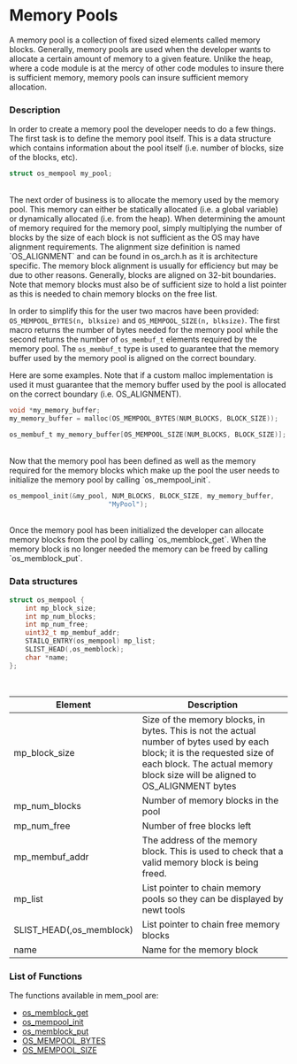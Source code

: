 # Memory Pools


A memory pool is a collection of fixed sized elements called memory blocks. Generally, memory pools are used when the developer wants to allocate a certain amount of memory to a given feature. Unlike the heap, where a code module is at the mercy of other code modules to insure there is sufficient memory, memory pools can insure sufficient memory allocation.


### Description

In order to create a memory pool the developer needs to do a few things. The first task is to define the memory pool itself. This is a data structure which contains information about the pool itself (i.e. number of blocks, size of the blocks, etc).

```c
struct os_mempool my_pool;
```
<br>
The next order of business is to allocate the memory used by the memory pool. This memory can either be statically allocated (i.e. a global variable) or dynamically allocated (i.e. from the heap). When determining the amount of memory required for the memory pool, simply multiplying the number of blocks by the size of each block is not sufficient as the OS may have alignment requirements. The alignment size definition is named `OS_ALIGNMENT` and can be found in os_arch.h as it is architecture specific. The memory block alignment is usually for efficiency but may be due to other reasons. Generally, blocks are aligned on 32-bit boundaries. Note that memory blocks must also be of sufficient size to hold a list pointer as this is needed to chain memory blocks on the free list.

In order to simplify this for the user two macros have been provided: `OS_MEMPOOL_BYTES(n, blksize)` and `OS_MEMPOOL_SIZE(n, blksize)`. The first macro returns the number of bytes needed for the memory pool while the second returns the number of `os_membuf_t` elements required by the memory pool. The `os_membuf_t` type is used to guarantee that the memory buffer used by the memory pool is aligned on the correct boundary. 

Here are some examples. Note that if a custom malloc implementation is used it must guarantee that the memory buffer used by the pool is allocated on the correct boundary (i.e. OS_ALIGNMENT).

```c
void *my_memory_buffer;
my_memory_buffer = malloc(OS_MEMPOOL_BYTES(NUM_BLOCKS, BLOCK_SIZE));
```

```c
os_membuf_t my_memory_buffer[OS_MEMPOOL_SIZE(NUM_BLOCKS, BLOCK_SIZE)];
```
<br>
Now that the memory pool has been defined as well as the memory required for the memory blocks which make up the pool the user needs to initialize the memory pool by calling `os_mempool_init`.

```c
os_mempool_init(&my_pool, NUM_BLOCKS, BLOCK_SIZE, my_memory_buffer,
                         "MyPool");
```
<br>
Once the memory pool has been initialized the developer can allocate memory blocks from the pool by calling `os_memblock_get`. When the memory block is no longer needed the memory can be freed by calling `os_memblock_put`. 

### Data structures
```c
struct os_mempool {
    int mp_block_size;
    int mp_num_blocks;
    int mp_num_free;
    uint32_t mp_membuf_addr;
    STAILQ_ENTRY(os_mempool) mp_list;    
    SLIST_HEAD(,os_memblock);
    char *name;
};
```
<br>

| **Element** | **Description** |
|-----------|-------------|
| mp_block_size | Size of the memory blocks, in bytes. This is not the actual  number of bytes used by each block; it is the requested size of each block. The actual memory block size will be aligned to OS_ALIGNMENT bytes |
| mp_num_blocks | Number of memory blocks in the pool |
| mp_num_free | Number of free blocks left |
| mp_membuf_addr | The address of the memory block. This is used to check that a valid memory block is being freed. |
| mp_list | List pointer to chain memory pools so they can be displayed by newt tools |
| SLIST_HEAD(,os_memblock) | List pointer to chain free memory blocks |
| name | Name for the memory block |
  
  
### List of Functions

The functions available in mem_pool are:

* [os_memblock_get](os_memblock_get)
* [os_mempool_init](os_mempool_init)
* [os_memblock_put](os_memblock_put)
* [OS_MEMPOOL_BYTES](OS_MEMPOOL_BYTES)
* [OS_MEMPOOL_SIZE](OS_MEMPOOL_SIZE)


